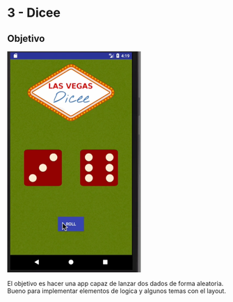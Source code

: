 # 3 - Dicee

## Objetivo

![](../../.gitbook/assets/imagen%20%28757%29.png)

El objetivo es hacer una app capaz de lanzar dos dados de forma aleatoria. Bueno para implementar elementos de logica y algunos temas con el layout.









